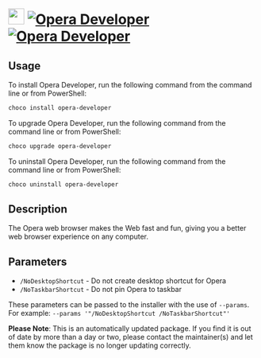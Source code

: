 ﻿# <img src="https://cdn.jsdelivr.net/gh/mkevenaar/chocolatey-packages@2d6548eb36c1599d8d5da98c79e1772f75d081e6/icons/opera-developer.png" width="32" height="32"/> [![Opera Developer](https://img.shields.io/chocolatey/v/opera-developer.svg?label=Opera+Developer)](https://chocolatey.org/packages/opera-developer) [![Opera Developer](https://img.shields.io/chocolatey/dt/opera-developer.svg)](https://chocolatey.org/packages/opera-developer)

## Usage
To install Opera Developer, run the following command from the command line or from PowerShell:
```powershell
choco install opera-developer
```

To upgrade Opera Developer, run the following command from the command line or from PowerShell:
```powershell
choco upgrade opera-developer
```

To uninstall Opera Developer, run the following command from the command line or from PowerShell:
```powershell
choco uninstall opera-developer
```

## Description
The Opera web browser makes the Web fast and fun, giving you a better web browser experience on any computer.


## Parameters
- `/NoDesktopShortcut` - Do not create desktop shortcut for Opera
- `/NoTaskbarShortcut` - Do not pin Opera to taskbar

These parameters can be passed to the installer with the use of `--params`.
For example: `--params '"/NoDesktopShortcut /NoTaskbarShortcut"'`

**Please Note**: This is an automatically updated package. If you find it is
out of date by more than a day or two, please contact the maintainer(s) and
let them know the package is no longer updating correctly.

